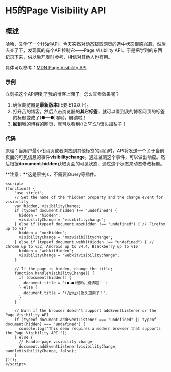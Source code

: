 # H5的Page Visibility API

## 概述

哈哈，又学了一个H5的API。今天突然对动态获取网页的选中状态很感兴趣，然后去查了下，发现真的有个API控制它——Page Visibility API。于是把学到的东西记录下来，供以后开发时参考，相信对其他人也有用。

具体可以参考：[MDN Page Visibility API](https://developer.mozilla.org/zh-CN/docs/Web/API/Page_Visibility_API)

### 示例

立刻把这个API用到了我的博客上面了。怎么查看效果呢？
1. 确保浏览器是**最新版本**(IE要IE10以上)。
2. 打开我的博客，然后点击浏览器的**其它标签**，就可以看到我的博客网页的标签的标题变成了(●—●)喔哟，崩溃啦！
3. **回到**我的博客的网页，就可以看到(/≧▽≦/)馒头加梨子！

### 代码

原理：当用户最小化网页或者浏览到其他标签的网页时，API将发送一个关于当前页面的可见信息的事件**visibilitychange**。通过监测这个事件，可以做出响应。然后根据**document.hidden**获取页面的可见状态，通过这个状态来动态修改标题。

**注意：**这是原生js，不需要jQuery等插件。

```
<script>
(function() {
    'use strict';
    // Set the name of the "hidden" property and the change event for visibility
    var hidden, visibilityChange;
    if (typeof document.hidden !== "undefined") {
      hidden = "hidden";
      visibilityChange = "visibilitychange";
    } else if (typeof document.mozHidden !== "undefined") { // Firefox up to v17
      hidden = "mozHidden";
      visibilityChange = "mozvisibilitychange";
    } else if (typeof document.webkitHidden !== "undefined") { // Chrome up to v32, Android up to v4.4, Blackberry up to v10
      hidden = "webkitHidden";
      visibilityChange = "webkitvisibilitychange";
    }

    // If the page is hidden, change the title;
    function handleVisibilityChange() {
      if (document[hidden]) {
        document.title = '(●—●)喔哟，崩溃啦！';
      } else {
        document.title = '(/≧▽≦/)馒头加梨子！';
      }
    }

    // Warn if the browser doesn't support addEventListener or the Page Visibility API
    if (typeof document.addEventListener === "undefined" || typeof document[hidden] === "undefined") {
      console.log("This demo requires a modern browser that supports the Page Visibility API.");
    } else {
      // Handle page visibility change
      document.addEventListener(visibilityChange, handleVisibilityChange, false);
    }
})();
</script>
```











